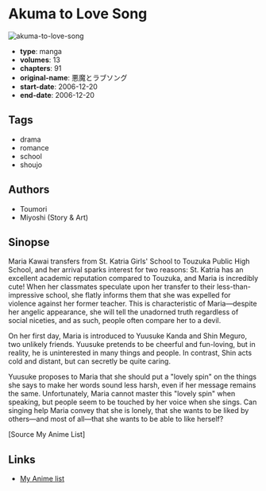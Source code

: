 # Akuma to Love Song

![akuma-to-love-song](https://cdn.myanimelist.net/images/manga/2/134595.jpg)

-   **type**: manga
-   **volumes**: 13
-   **chapters**: 91
-   **original-name**: 悪魔とラブソング
-   **start-date**: 2006-12-20
-   **end-date**: 2006-12-20

## Tags

-   drama
-   romance
-   school
-   shoujo

## Authors

-   Toumori
-   Miyoshi (Story & Art)

## Sinopse

Maria Kawai transfers from St. Katria Girls' School to Touzuka Public High School, and her arrival sparks interest for two reasons: St. Katria has an excellent academic reputation compared to Touzuka, and Maria is incredibly cute! When her classmates speculate upon her transfer to their less-than-impressive school, she flatly informs them that she was expelled for violence against her former teacher. This is characteristic of Maria—despite her angelic appearance, she will tell the unadorned truth regardless of social niceties, and as such, people often compare her to a devil.

On her first day, Maria is introduced to Yuusuke Kanda and Shin Meguro, two unlikely friends. Yuusuke pretends to be cheerful and fun-loving, but in reality, he is uninterested in many things and people. In contrast, Shin acts cold and distant, but can secretly be quite caring.

Yuusuke proposes to Maria that she should put a "lovely spin" on the things she says to make her words sound less harsh, even if her message remains the same. Unfortunately, Maria cannot master this "lovely spin" when speaking, but people seem to be touched by her voice when she sings. Can singing help Maria convey that she is lonely, that she wants to be liked by others—and most of all—that she wants to be able to like herself?

[Source My Anime List]

## Links

-   [My Anime list](https://myanimelist.net/manga/1896/Akuma_to_Love_Song)
